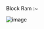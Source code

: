Block Ram :~


![image](https://github.com/Raghunandan4/NOC-Router/assets/89443438/61b1a1a0-9111-42bf-be53-7662269c2290)
